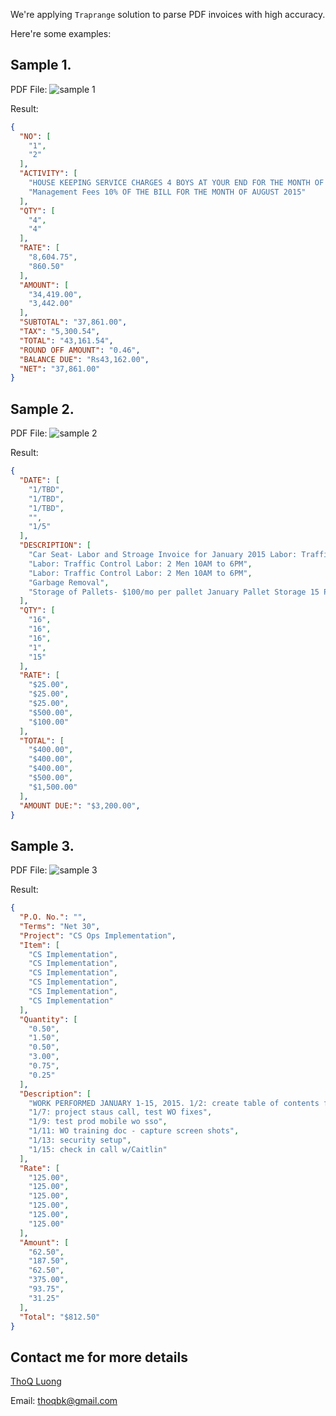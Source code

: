We're applying `Traprange` solution to parse PDF invoices with high accuracy.

Here're some examples:

## Sample 1.

PDF File:
![sample 1](https://github.com/thoqbk/traprange/blob/master/_Docs/invoice/sample1.png)

Result:
```json
{
  "NO": [
    "1",
    "2"
  ],
  "ACTIVITY": [
    "HOUSE KEEPING SERVICE CHARGES 4 BOYS AT YOUR END FOR THE MONTH OF AUGUST-2015. TOTAL PRESENT DAYS - 97 DAYS 354.83*97 = 34,419/-",
    "Management Fees 10% OF THE BILL FOR THE MONTH OF AUGUST 2015"
  ],
  "QTY": [
    "4",
    "4"
  ],
  "RATE": [
    "8,604.75",
    "860.50"
  ],
  "AMOUNT": [
    "34,419.00",
    "3,442.00"
  ],
  "SUBTOTAL": "37,861.00",
  "TAX": "5,300.54",
  "TOTAL": "43,161.54",
  "ROUND OFF AMOUNT": "0.46",
  "BALANCE DUE": "Rs43,162.00",
  "NET": "37,861.00"
}
```

## Sample 2.
PDF File:
![sample 2](https://github.com/thoqbk/traprange/blob/master/_Docs/invoice/sample2.png)

Result:
```json
{
  "DATE": [
    "1/TBD",
    "1/TBD",
    "1/TBD",
    "",
    "1/5"
  ],
  "DESCRIPTION": [
    "Car Seat- Labor and Stroage Invoice for January 2015 Labor: Traffic Control Labor: 2 Men 10AM to 6PM",
    "Labor: Traffic Control Labor: 2 Men 10AM to 6PM",
    "Labor: Traffic Control Labor: 2 Men 10AM to 6PM",
    "Garbage Removal",
    "Storage of Pallets- $100/mo per pallet January Pallet Storage 15 Pallets"
  ],
  "QTY": [
    "16",
    "16",
    "16",
    "1",
    "15"
  ],
  "RATE": [
    "$25.00",
    "$25.00",
    "$25.00",
    "$500.00",
    "$100.00"
  ],
  "TOTAL": [
    "$400.00",
    "$400.00",
    "$400.00",
    "$500.00",
    "$1,500.00"
  ],
  "AMOUNT DUE:": "$3,200.00",
}
```

## Sample 3.
PDF File:
![sample 3](https://github.com/thoqbk/traprange/blob/master/_Docs/invoice/sample3.png)

Result:
```json
{
  "P.O. No.": "",
  "Terms": "Net 30",
  "Project": "CS Ops Implementation",
  "Item": [
    "CS Implementation",
    "CS Implementation",
    "CS Implementation",
    "CS Implementation",
    "CS Implementation",
    "CS Implementation"
  ],
  "Quantity": [
    "0.50",
    "1.50",
    "0.50",
    "3.00",
    "0.75",
    "0.25"
  ],
  "Description": [
    "WORK PERFORMED JANUARY 1-15, 2015. 1/2: create table of contents for WO training documentation",
    "1/7: project staus call, test WO fixes",
    "1/9: test prod mobile wo sso",
    "1/11: WO training doc - capture screen shots",
    "1/13: security setup",
    "1/15: check in call w/Caitlin"
  ],
  "Rate": [
    "125.00",
    "125.00",
    "125.00",
    "125.00",
    "125.00",
    "125.00"
  ],
  "Amount": [
    "62.50",
    "187.50",
    "62.50",
    "375.00",
    "93.75",
    "31.25"
  ],
  "Total": "$812.50"
}
```

## Contact me for more details
[ThoQ Luong](https://github.com/thoqbk/)

Email: thoqbk@gmail.com
